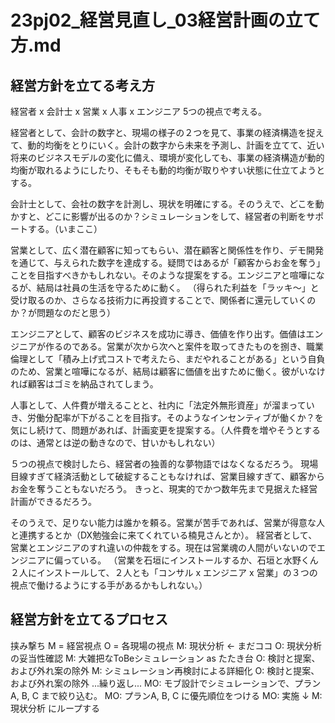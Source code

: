 # 23pj02_経営見直し_03経営計画の立て方.md
## 経営方針を立てる考え方
経営者 x 会計士 x 営業 x 人事 x エンジニア 5つの視点で考える。

経営者として、会計の数字と、現場の様子の２つを見て、事業の経済構造を捉えて、動的均衡をとりにいく。会計の数字から未来を予測し、計画を立てて、近い将来のビジネスモデルの変化に備え、環境が変化しても、事業の経済構造が動的均衡が取れるようにしたり、そもそも動的均衡が取りやすい状態に仕立てようとする。

会計士として、会社の数字を計測し、現状を明確にする。そのうえで、どこを動かすと、どこに影響が出るのか？シミュレーションをして、経営者の判断をサポートする。（いまここ）


営業として、広く潜在顧客に知ってもらい、潜在顧客と関係性を作り、デモ開発を通じて、与えられた数字を達成する。疑問ではあるが「顧客からお金を奪う」ことを目指すべきかもしれない。そのような提案をする。エンジニアと喧嘩になるが、結局は社員の生活を守るために動く。
（得られた利益を「ラッキ〜」と受け取るのか、さらなる技術力に再投資することで、関係者に還元していくのか？が問題なのだと思う）

エンジニアとして、顧客のビジネスを成功に導き、価値を作り出す。価値はエンジニアが作るのである。営業が次から次へと案件を取ってきたものを捌き、職業倫理として「積み上げ式コストで考えたら、まだやれることがある」という自負のため、営業と喧嘩になるが、結局は顧客に価値を出すために働く。彼がいなければ顧客はゴミを納品されてしまう。

人事として、人件費が増えることと、社内に「法定外無形資産」が溜まっていき、労働分配率が下がることを目指す。そのようなインセンティブが働くか？を気にし続けて、問題があれば、計画変更を提案する。（人件費を増やそうとするのは、通常とは逆の動きなので、甘いかもしれない）

５つの視点で検討したら、経営者の独善的な夢物語ではなくなるだろう。
現場目線すぎて経済活動として破綻することもなければ、営業目線すぎて、顧客からお金を奪うこともないだろう。
きっと、現実的でかつ数年先まで見据えた経営計画ができるだろう。

そのうえで、足りない能力は誰かを頼る。営業が苦手であれば、営業が得意な人と連携するとか（DX勉強会に来てくれている楠見さんとか）。
経営者として、営業とエンジニアのすれ違いの仲裁をする。現在は営業魂の人間がいないのでエンジニアに偏っている。
（営業を石垣にインストールするか、石垣と水野くん２人にインストールして、２人とも「コンサル x エンジニア x 営業」の３つの視点で働けるようにする手があるかもしれない。）

## 経営方針を立てるプロセス
挟み撃ち
M = 経営視点
O = 各現場の視点
M: 現状分析 ← まだココ
O: 現状分析の妥当性確認
M: 大雑把なToBeシミュレーション as たたき台
O: 検討と提案、および外れ案の除外
M: シミュレーション再検討による詳細化
O: 検討と提案、および外れ案の除外
...繰り返し...
MO: モブ設計でシミュレーションで、プランA, B, C まで絞り込む。
MO: プランA, B, C に優先順位をつける
MO: 実施
↓
M: 現状分析 にループする

